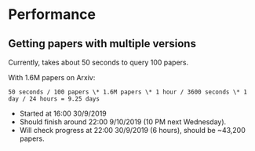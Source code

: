 # Performance

## Getting papers with multiple versions

Currently, takes about 50 seconds to query 100 papers.

With 1.6M papers on Arxiv:

`50 seconds / 100 papers \* 1.6M papers \* 1 hour / 3600 seconds \* 1 day / 24 hours = 9.25 days`

- Started at 16:00 30/9/2019
- Should finish around 22:00 9/10/2019 (10 PM next Wednesday).
- Will check progress at 22:00 30/9/2019 (6 hours), should be ~43,200 papers.
